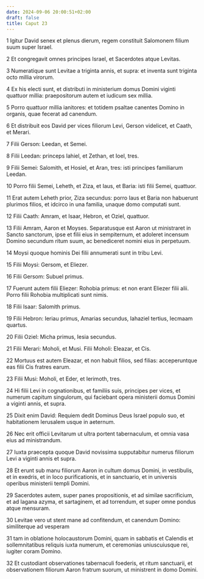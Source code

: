 ```yaml
---
date: 2024-09-06 20:00:51+02:00
draft: false
title: Caput 23
---
```





1 Igitur David senex et plenus dierum, regem constituit Salomonem filium suum super Israel.

2 Et congregavit omnes principes Israel, et Sacerdotes atque Levitas.

3 Numeratique sunt Levitae a triginta annis, et supra: et inventa sunt triginta octo millia virorum.

4 Ex his electi sunt, et distributi in ministerium domus Domini viginti quattuor millia: praepositorum autem et iudicum sex millia.

5 Porro quattuor millia ianitores: et totidem psaltae canentes Domino in organis, quae fecerat ad canendum.

6 Et distribuit eos David per vices filiorum Levi, Gerson videlicet, et Caath, et Merari.

7 Filii Gerson: Leedan, et Semei.

8 Filii Leedan: princeps Iahiel, et Zethan, et Ioel, tres.

9 Filii Semei: Salomith, et Hosiel, et Aran, tres: isti principes familiarum Leedan.

10 Porro filii Semei, Leheth, et Ziza, et Iaus, et Baria: isti filii Semei, quattuor.

11 Erat autem Leheth prior, Ziza secundus: porro Iaus et Baria non habuerunt plurimos filios, et idcirco in una familia, unaque domo computati sunt.

12 Filii Caath: Amram, et Isaar, Hebron, et Oziel, quattuor.

13 Filii Amram, Aaron et Moyses. Separatusque est Aaron ut ministraret in Sancto sanctorum, ipse et filii eius in sempiternum, et adoleret incensum Domino secundum ritum suum, ac benediceret nomini eius in perpetuum.

14 Moysi quoque hominis Dei filii annumerati sunt in tribu Levi.

15 Filii Moysi: Gersom, et Eliezer.

16 Filii Gersom: Subuel primus.

17 Fuerunt autem filii Eliezer: Rohobia primus: et non erant Eliezer filii alii. Porro filii Rohobia multiplicati sunt nimis.

18 Filii Isaar: Salomith primus.

19 Filii Hebron: Ieriau primus, Amarias secundus, Iahaziel tertius, Iecmaam quartus.

20 Filii Oziel: Micha primus, Iesia secundus.

21 Filii Merari: Moholi, et Musi. Filii Moholi: Eleazar, et Cis.

22 Mortuus est autem Eleazar, et non habuit filios, sed filias: acceperuntque eas filii Cis fratres earum.

23 Filii Musi: Moholi, et Eder, et Ierimoth, tres.

24 Hi filii Levi in cognationibus, et familiis suis, principes per vices, et numerum capitum singulorum, qui faciebant opera ministerii domus Domini a viginti annis, et supra.

25 Dixit enim David: Requiem dedit Dominus Deus Israel populo suo, et habitationem Ierusalem usque in aeternum.

26 Nec erit officii Levitarum ut ultra portent tabernaculum, et omnia vasa eius ad ministrandum.

27 Iuxta praecepta quoque David novissima supputabitur numerus filiorum Levi a viginti annis et supra.

28 Et erunt sub manu filiorum Aaron in cultum domus Domini, in vestibulis, et in exedris, et in loco purificationis, et in sanctuario, et in universis operibus ministerii templi Domini.

29 Sacerdotes autem, super panes propositionis, et ad similae sacrificium, et ad lagana azyma, et sartaginem, et ad torrendum, et super omne pondus atque mensuram.

30 Levitae vero ut stent mane ad confitendum, et canendum Domino: similiterque ad vesperam

31 tam in oblatione holocaustorum Domini, quam in sabbatis et Calendis et sollemnitatibus reliquis iuxta numerum, et ceremonias uniuscuiusque rei, iugiter coram Domino.

32 Et custodiant observationes tabernaculi foederis, et ritum sanctuarii, et observationem filiorum Aaron fratrum suorum, ut ministrent in domo Domini.

